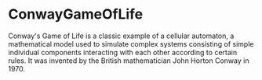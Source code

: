 # ConwayGameOfLife
Conway's Game of Life is a classic example of a cellular automaton, a mathematical model used to simulate complex systems consisting of simple individual components interacting with each other according to certain rules. It was invented by the British mathematician John Horton Conway in 1970.
